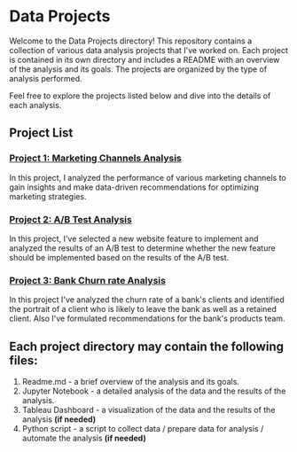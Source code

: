 # Data Projects

Welcome to the Data Projects directory! This repository contains a collection of various data analysis projects that I've worked on. Each project is contained in its own directory and includes a README with an overview of the analysis and its goals. The projects are organized by the type of analysis performed. 

Feel free to explore the projects listed below and dive into the details of each analysis.

## Project List

### [Project 1: Marketing Channels Analysis](https://github.com/dblnnn/ya_projects/tree/main/Marketing%20channels%20research)
In this project, I analyzed the performance of various marketing channels to gain insights and make data-driven recommendations for optimizing marketing strategies.

### [Project 2: A/B Test Analysis](https://github.com/dblnnn/data_projects/tree/main/AB%20Test%20Analysis)
In this project, I've selected a new website feature to implement and analyzed the results of an A/B test to determine whether the new feature should be implemented based on the results of the A/B test.

### [Project 3: Bank Churn rate Analysis](https://github.com/dblnnn/data_projects/tree/main/Bank%20Churn)
In this project I've analyzed the churn rate of a bank's clients and identified the portrait of a client who is likely to leave the bank as well as a retained client. Also I've formulated recommendations for the bank's products team.

## Each project directory may contain the following files:

1. Readme.md - a brief overview of the analysis and its goals.
2. Jupyter Notebook - a detailed analysis of the data and the results of the analysis.
3. Tableau Dashboard - a visualization of the data and the results of the analysis __(if needed)__
4. Python script - a script to collect data / prepare data for analysis / automate the analysis __(if needed)__


